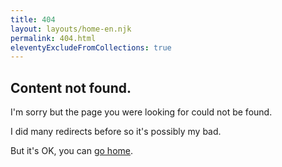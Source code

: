 ```yaml
---
title: 404
layout: layouts/home-en.njk
permalink: 404.html
eleventyExcludeFromCollections: true
---
```


## Content not found.

I'm sorry but the page you were looking for could not be found.

I did many redirects before so it's possibly my bad.

But it's OK, you can <a href="{{ '/' | url }}">go home</a>.
